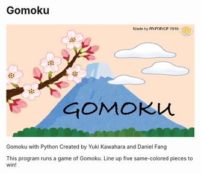 # Gomoku
![alt text](https://github.com/ykawahar/Gomoku/blob/main/Gomokubg.png)

Gomoku with Python
Created by Yuki Kawahara and Daniel Fang

This program runs a game of Gomoku.
Line up five same-colored pieces to win!
